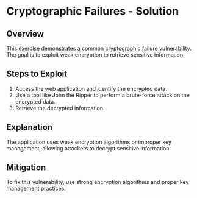 # Cryptographic Failures - Solution

## Overview
This exercise demonstrates a common cryptographic failure vulnerability. The goal is to exploit weak encryption to retrieve sensitive information.

## Steps to Exploit
1. Access the web application and identify the encrypted data.
2. Use a tool like John the Ripper to perform a brute-force attack on the encrypted data.
3. Retrieve the decrypted information.

## Explanation
The application uses weak encryption algorithms or improper key management, allowing attackers to decrypt sensitive information.

## Mitigation
To fix this vulnerability, use strong encryption algorithms and proper key management practices.
